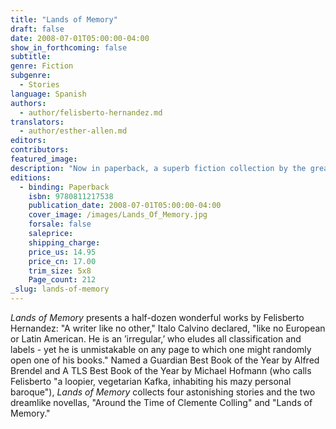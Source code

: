 ```yaml
---
title: "Lands of Memory"
draft: false
date: 2008-07-01T05:00:00-04:00
show_in_forthcoming: false
subtitle:
genre: Fiction
subgenre:
  - Stories
language: Spanish
authors:
  - author/felisberto-hernandez.md
translators:
  - author/esther-allen.md
editors:
contributors:
featured_image:
description: "Now in paperback, a superb fiction collection by the great Uruguayan writer: _If I hadn't read the stories of Felisberto Hernández in 1950, I wouldn't be the writer I am today._ – Gabriel García Márquez "
editions:
  - binding: Paperback
    isbn: 9780811217538
    publication_date: 2008-07-01T05:00:00-04:00
    cover_image: /images/Lands_Of_Memory.jpg
    forsale: false
    saleprice:
    shipping_charge:
    price_us: 14.95
    price_cn: 17.00
    trim_size: 5x8
    Page_count: 212
_slug: lands-of-memory
---
```


_Lands of Memory_ presents a half-dozen wonderful works by Felisberto Hernandez: "A writer like no other," Italo Calvino declared, "like no European or Latin American. He is an ’irregular,’ who eludes all classification and labels - yet he is unmistakable on any page to which one might randomly open one of his books." Named a Guardian Best Book of the Year by Alfred Brendel and A TLS Best Book of the Year by Michael Hofmann (who calls Felisberto "a loopier, vegetarian Kafka, inhabiting his mazy personal baroque"), _Lands of Memory_ collects four astonishing stories and the two dreamlike novellas, "Around the Time of Clemente Colling" and "Lands of Memory."

